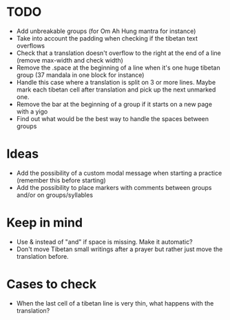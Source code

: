 # TODO

* Add unbreakable groups (for Om Ah Hung mantra for instance)
* Take into account the padding when checking if the tibetan text overflows
* Check that a translation doesn't overflow to the right at the end of a line (remove max-width and check width)
* Remove the .space at the beginning of a line when it's one huge tibetan group (37 mandala in one block for instance)
* Handle this case where a translation is split on 3 or more lines. Maybe mark each tibetan cell after translation and pick up the next unmarked one.
* Remove the bar at the beginning of a group if it starts on a new page with a yigo
* Find out what would be the best way to handle the spaces between groups

# Ideas

* Add the possibility of a custom modal message when starting a practice (remember this before starting)
* Add the possibility to place markers with comments between groups and/or on groups/syllables

# Keep in mind

* Use & instead of "and" if space is missing. Make it automatic?
* Don't move Tibetan small writings after a prayer but rather just move the translation before.

# Cases to check

* When the last cell of a tibetan line is very thin, what happens with the translation?